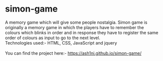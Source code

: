 # simon-game

A memory game which will give some people nostalgia. Simon game is originally a memory game in which the players have to remember the colours which blinks in order and in response they have to register the same order of colours as input to go to the next level.
<br>
Technologies used:- HTML, CSS, JavaScript and jquery
<br>
<br>
You can find the project here:- https://ash1ni.github.io/simon-game/

